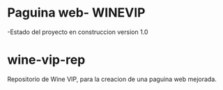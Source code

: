 <h1>Paguina web- WINEVIP </h1>

-Estado del proyecto en construccion version 1.0

# wine-vip-rep
Repositorio de Wine VIP, para la creacion de una paguina web mejorada.

